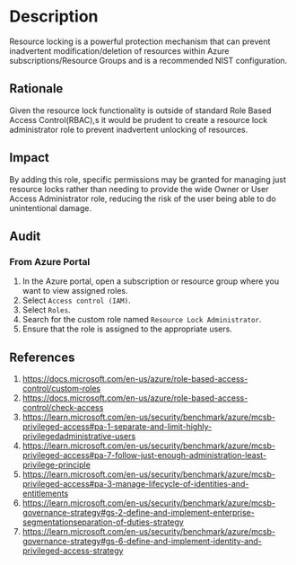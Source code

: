 # Description

Resource locking is a powerful protection mechanism that can prevent inadvertent modification/deletion of resources within Azure subscriptions/Resource Groups and is a recommended NIST configuration.

## Rationale

Given the resource lock functionality is outside of standard Role Based Access Control(RBAC),s it would be prudent to create a resource lock administrator role to prevent inadvertent unlocking of resources.

## Impact

By adding this role, specific permissions may be granted for managing just resource locks rather than needing to provide the wide Owner or User Access Administrator role, reducing the risk of the user being able to do unintentional damage.

## Audit

### From Azure Portal

1. In the Azure portal, open a subscription or resource group where you want to view assigned roles.
2. Select `Access control (IAM)`.
3. Select `Roles`.
4. Search for the custom role named `Resource Lock Administrator`.
5. Ensure that the role is assigned to the appropriate users.

## References

1. <https://docs.microsoft.com/en-us/azure/role-based-access-control/custom-roles>
2. <https://docs.microsoft.com/en-us/azure/role-based-access-control/check-access>
3. <https://learn.microsoft.com/en-us/security/benchmark/azure/mcsb-privileged-access#pa-1-separate-and-limit-highly-privilegedadministrative-users>
4. <https://learn.microsoft.com/en-us/security/benchmark/azure/mcsb-privileged-access#pa-7-follow-just-enough-administration-least-privilege-principle>
5. <https://learn.microsoft.com/en-us/security/benchmark/azure/mcsb-privileged-access#pa-3-manage-lifecycle-of-identities-and-entitlements>
6. <https://learn.microsoft.com/en-us/security/benchmark/azure/mcsb-governance-strategy#gs-2-define-and-implement-enterprise-segmentationseparation-of-duties-strategy>
7. <https://learn.microsoft.com/en-us/security/benchmark/azure/mcsb-governance-strategy#gs-6-define-and-implement-identity-and-privileged-access-strategy>
